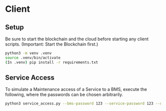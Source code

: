 # Client

## Setup

Be sure to start the blockchain and the cloud before starting any client scripts. (Important: Start the Blockchain first.)

```bash
python3 -m venv .venv
source .venv/bin/activate
(In .venv) pip install -r requirements.txt
```

## Service Access 

To simulate a Maintenance access of a Service to a BMS, execute the following, where the passwords can be chosen arbitrarily.

```bash
python3 service_access.py --bms-password 123 --service-password 123 --oem-password 123 --verbose
```